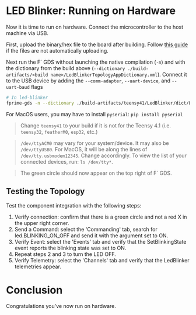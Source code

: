 # LED Blinker: Running on Hardware

Now it is time to run on hardware. Connect the microcontroller to the host machine via USB.

First, upload the binary/hex file to the board after building. Follow [this guide](./uploading-to-board.md) if the files are not automatically uploading.

Next run the F´ GDS without launching the native compilation (`-n`) and with the dictionary from the build above (`--dictionary ./build-artifacts/<build name>/LedBlinkerTopologyAppDictionary.xml`). Connect it to the USB device by adding the `--comm-adapter`, `--uart-device`, and `--uart-baud` flags

```bash
# In led-blinker
fprime-gds -n --dictionary ./build-artifacts/teensy41/LedBlinker/dict/LedBlinkerTopologyAppDictionary.xml --comm-adapter uart --uart-device /dev/ttyACM0 --uart-baud 115200
```

For MacOS users, you may have to install `pyserial`: `pip install pyserial`

> Change `teensy41` to your build if it is not for the Teensy 4.1 (i.e. `teensy32`, `featherM0`, `esp32`, etc.)

> `/dev/ttyACM0` may vary for your system/device. It may also be `/dev/ttyUSB0`. For MacOS, it will be along the lines of `/dev/tty.usbmodem12345`. Change accordingly.
> To view the list of your connected devices, run: `ls /dev/tty*`.

> The green circle should now appear on the top right of F´ GDS.

## Testing the Topology

Test the component integration with the following steps:

1. Verify connection: confirm that there is a green circle and not a red X in the upper right corner.
2. Send a Command: select the 'Commanding' tab, search for led.BLINKING_ON_OFF and send it with the argument set to ON.
3. Verify Event: select the 'Events' tab and verify that the SetBlinkingState event reports the blinking state was set to ON.
4. Repeat steps 2 and 3 to turn the LED OFF.
5. Verify Telemetry: select the 'Channels' tab and verify that the LedBlinker telemetries appear.


# Conclusion

Congratulations you've now run on hardware.
